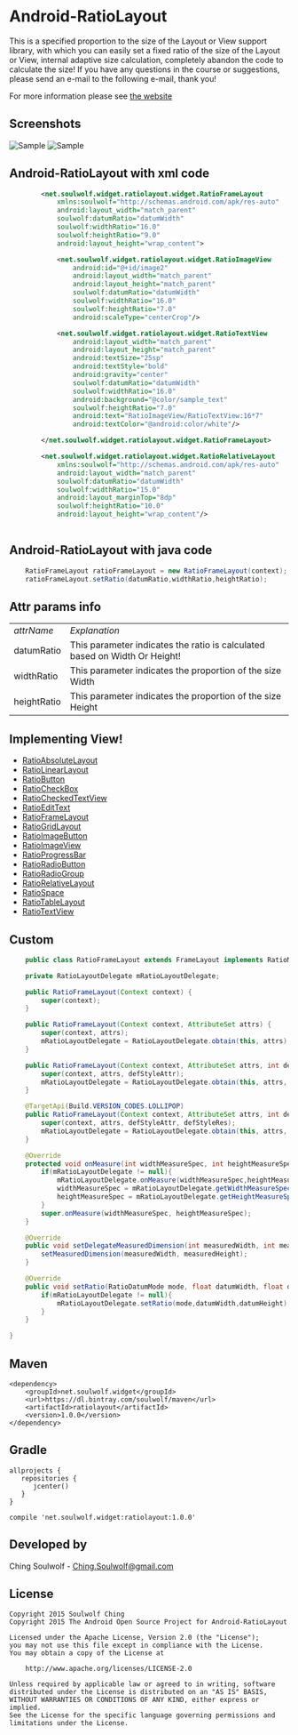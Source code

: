 # Android-RatioLayout
This is a specified proportion to the size of the Layout or View support library, with which you can easily set a fixed ratio of the size of the Layout or View, internal adaptive size calculation, completely abandon the code to calculate the size! If you have any questions in the course or suggestions, please send an e-mail to the following e-mail, thank you!

For more information please see <a href='http://devsoulwolf.github.io/Android-RatioLayout'>the website</a>

## Screenshots

![Sample](https://img.alicdn.com/imgextra/i1/1025192026/TB2lKdCepXXXXcUXXXXXXXXXXXX_!!1025192026.jpg_310x310.jpg)
![Sample](https://img.alicdn.com/imgextra/i1/1025192026/TB29CJsepXXXXaUXpXXXXXXXXXX_!!1025192026.jpg_310x310.jpg)


## Android-RatioLayout with xml code
```xml
		<net.soulwolf.widget.ratiolayout.widget.RatioFrameLayout
			xmlns:soulwolf="http://schemas.android.com/apk/res-auto"
            android:layout_width="match_parent"
            soulwolf:datumRatio="datumWidth"
            soulwolf:widthRatio="16.0"
            soulwolf:heightRatio="9.0"
            android:layout_height="wrap_content">

            <net.soulwolf.widget.ratiolayout.widget.RatioImageView
                android:id="@+id/image2"
                android:layout_width="match_parent"
                android:layout_height="match_parent"
                soulwolf:datumRatio="datumWidth"
                soulwolf:widthRatio="16.0"
                soulwolf:heightRatio="7.0"
                android:scaleType="centerCrop"/>

            <net.soulwolf.widget.ratiolayout.widget.RatioTextView
                android:layout_width="match_parent"
                android:layout_height="match_parent"
                android:textSize="25sp"
                android:textStyle="bold"
                android:gravity="center"
                soulwolf:datumRatio="datumWidth"
                soulwolf:widthRatio="16.0"
                android:background="@color/sample_text"
                soulwolf:heightRatio="7.0"
                android:text="RatioImageView/RatioTextView:16*7"
                android:textColor="@android:color/white"/>

        </net.soulwolf.widget.ratiolayout.widget.RatioFrameLayout>

		<net.soulwolf.widget.ratiolayout.widget.RatioRelativeLayout
			xmlns:soulwolf="http://schemas.android.com/apk/res-auto"
            android:layout_width="match_parent"
            soulwolf:datumRatio="datumWidth"
            soulwolf:widthRatio="15.0"
            android:layout_marginTop="8dp"
            soulwolf:heightRatio="10.0"
            android:layout_height="wrap_content"/>
		
```
## Android-RatioLayout with java code
```java
	RatioFrameLayout ratioFrameLayout = new RatioFrameLayout(context);
	ratioFrameLayout.setRatio(datumRatio,widthRatio,heightRatio);
```

## Attr params  info

<table>
	<tbody>
		<tr>
			<td><em>attrName</em></td>
			<td><em>Explanation</em></td>
		</tr>
		<tr>
			<td>datumRatio</td>
			<td>This parameter indicates the ratio is calculated based on Width Or Height! </td>
		</tr>
		<tr>
			<td>widthRatio</td>
			<td>This parameter indicates the proportion of the size Width</td>
		</tr>
		<tr>
			<td>heightRatio</td>
			<td>This parameter indicates the proportion of the size Height</td>
		</tr>
	</tbody>
</table>

## Implementing View!

 <ul>
   	<li><a href='javascript:'>RatioAbsoluteLayout</a></li>
   	<li><a href='javascript:'>RatioLinearLayout</a></li>
	<li><a href='javascript:'>RatioButton</a></li>
	<li><a href='javascript:'>RatioCheckBox</a></li>
	<li><a href='javascript:'>RatioCheckedTextView</a></li>
	<li><a href='javascript:'>RatioEditText</a></li>
	<li><a href='javascript:'>RatioFrameLayout</a></li>
	<li><a href='javascript:'>RatioGridLayout</a></li>
	<li><a href='javascript:'>RatioImageButton</a></li>
	<li><a href='javascript:'>RatioImageView</a></li>
	<li><a href='javascript:'>RatioProgressBar</a></li>
	<li><a href='javascript:'>RatioRadioButton</a></li>
	<li><a href='javascript:'>RatioRadioGroup</a></li>
	<li><a href='javascript:'>RatioRelativeLayout</a></li>
	<li><a href='javascript:'>RatioSpace</a></li>
	<li><a href='javascript:'>RatioTableLayout</a></li>
	<li><a href='javascript:'>RatioTextView</a></li>
 </ul>

## Custom
```java
	public class RatioFrameLayout extends FrameLayout implements RatioMeasureDelegate {

    private RatioLayoutDelegate mRatioLayoutDelegate;

    public RatioFrameLayout(Context context) {
        super(context);
    }

    public RatioFrameLayout(Context context, AttributeSet attrs) {
        super(context, attrs);
        mRatioLayoutDelegate = RatioLayoutDelegate.obtain(this, attrs);
    }

    public RatioFrameLayout(Context context, AttributeSet attrs, int defStyleAttr) {
        super(context, attrs, defStyleAttr);
        mRatioLayoutDelegate = RatioLayoutDelegate.obtain(this, attrs, defStyleAttr);
    }

    @TargetApi(Build.VERSION_CODES.LOLLIPOP)
    public RatioFrameLayout(Context context, AttributeSet attrs, int defStyleAttr, int defStyleRes) {
        super(context, attrs, defStyleAttr, defStyleRes);
        mRatioLayoutDelegate = RatioLayoutDelegate.obtain(this, attrs, defStyleAttr, defStyleRes);
    }

    @Override
    protected void onMeasure(int widthMeasureSpec, int heightMeasureSpec) {
        if(mRatioLayoutDelegate != null){
            mRatioLayoutDelegate.onMeasure(widthMeasureSpec,heightMeasureSpec);
            widthMeasureSpec = mRatioLayoutDelegate.getWidthMeasureSpec();
            heightMeasureSpec = mRatioLayoutDelegate.getHeightMeasureSpec();
        }
        super.onMeasure(widthMeasureSpec, heightMeasureSpec);
    }

    @Override
    public void setDelegateMeasuredDimension(int measuredWidth, int measuredHeight) {
        setMeasuredDimension(measuredWidth, measuredHeight);
    }

    @Override
    public void setRatio(RatioDatumMode mode, float datumWidth, float datumHeight) {
        if(mRatioLayoutDelegate != null){
            mRatioLayoutDelegate.setRatio(mode,datumWidth,datumHeight);
        }
    }

}
```

## Maven
	<dependency>
  	    <groupId>net.soulwolf.widget</groupId>
		<url>https://dl.bintray.com/soulwolf/maven</url>
  	    <artifactId>ratiolayout</artifactId>
  	    <version>1.0.0</version>
	</dependency>
## Gradle
	allprojects {
       repositories {
          jcenter()
       }
	}
	
	compile 'net.soulwolf.widget:ratiolayout:1.0.0'

## Developed by
 Ching Soulwolf - <a href='javascript:'>Ching.Soulwolf@gmail.com</a>


## License
	Copyright 2015 Soulwolf Ching
	Copyright 2015 The Android Open Source Project for Android-RatioLayout
	
	Licensed under the Apache License, Version 2.0 (the "License");
	you may not use this file except in compliance with the License.
	You may obtain a copy of the License at

	    http://www.apache.org/licenses/LICENSE-2.0
	
	Unless required by applicable law or agreed to in writing, software
	distributed under the License is distributed on an "AS IS" BASIS,
	WITHOUT WARRANTIES OR CONDITIONS OF ANY KIND, either express or implied.
	See the License for the specific language governing permissions and
	limitations under the License.
	
